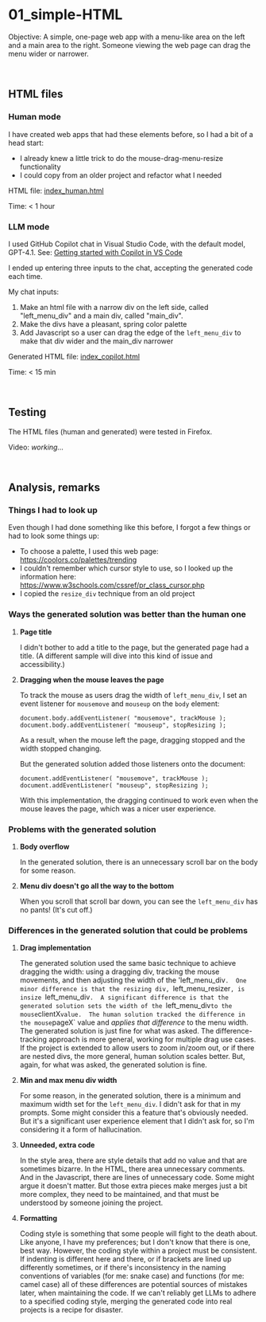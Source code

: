 # 01_simple-HTML

Objective: A simple, one-page web app with a menu-like area on the left and a main area to the right. Someone viewing the web page can drag the menu wider or narrower.

<p>&nbsp;</p>


## HTML files

### Human mode
I have created web apps that had these elements before, so I had a bit of a head start:
- I already knew a little trick to do the mouse-drag-menu-resize functionality
- I could copy from an older project and refactor what I needed

HTML file: [index_human.html](index_human.html)

Time: < 1 hour

### LLM mode
I used GitHub Copilot chat in Visual Studio Code, with the default model, GPT-4.1.  See: [Getting started with Copilot in VS Code](https://code.visualstudio.com/docs/copilot/getting-started)

I ended up entering three inputs to the chat, accepting the generated code each time.

My chat inputs:
1. Make an html file with a narrow div on the left side, called "left_menu_div" and a main div, called "main_div".
2. Make the divs have a pleasant, spring color palette
3. Add Javascript so a user can drag the edge of the `left_menu_div` to make that div wider and the main_div narrower

Generated HTML file: [index_copilot.html](index_copilot.html)

Time: < 15 min

<p>&nbsp;</p>


## Testing
The HTML files (human and generated) were tested in Firefox.

Video: *working...*

<p>&nbsp;</p>


## Analysis, remarks

### Things I had to look up
Even though I had done something like this before, I forgot a few things or had to look some things up:
- To choose a palette, I used this web page: https://coolors.co/palettes/trending
- I couldn't remember which cursor style to use, so I looked up the information here: https://www.w3schools.com/cssref/pr_class_cursor.php
- I copied the `resize_div` technique from an old project

### Ways the generated solution was better than the human one

1. **Page title**

   I didn't bother to add a title to the page, but the generated page had a title.  (A different sample will dive into this kind of issue and accessibility.)

2. **Dragging when the mouse leaves the page**

   To track the mouse as users drag the width of `left_menu_div`, I set an event listener for `mousemove` and `mouseup` on the `body` element:
   ```
   document.body.addEventListener( "mousemove", trackMouse );
   document.body.addEventListener( "mouseup", stopResizing );
   ```
   As a result, when the mouse left the page, dragging stopped and the width stopped changing.
  
   But the generated solution added those listeners onto the document:
   ```
   document.addEventListener( "mousemove", trackMouse );
   document.addEventListener( "mouseup", stopResizing );
   ```
   With this implementation, the dragging continued to work even when the mouse leaves the page, which was a nicer user experience.

### Problems with the generated solution

1. **Body overflow**

   In the generated solution, there is an unnecessary scroll bar on the body for some reason.

2. **Menu div doesn't go all the way to the bottom**

   When you scroll that scroll bar down, you can see the `left_menu_div` has no pants! (It's cut off.)

### Differences in the generated solution that could be problems

1. **Drag implementation**

   The generated solution used the same basic technique to achieve dragging the width: using a dragging div, tracking the mouse movements, and then adjusting the width of the 'left_menu_div`.  One minor difference is that the resizing div, `left_menu_resizer`, is insize `left_menu_div`.  A significant difference is that the generated solution sets the width of the `left_menu_div` to the mouse `clientX` value.  The human solution tracked the difference in the mouse `pageX` value and *applies that difference* to the menu width.  The generated solution is just fine for what was asked.  The difference-tracking approach is more general, working for multiple drag use cases.  If the project is extended to allow users to zoom in/zoom out, or if there are nested divs, the more general, human solution scales better.  But, again, for what was asked, the generated solution is fine.

3. **Min and max menu div width**
   
   For some reason, in the generated solution, there is a minimum and maximum width set for the `left_menu_div`.  I didn't ask for that in my prompts.  Some might consider this a feature that's obviously needed.  But it's a significant user experience element that I didn't ask for, so I'm considering it a form of hallucination.

2. **Unneeded, extra code**
   
   In the style area, there are style details that add no value and that are sometimes bizarre. In the HTML, there area unnecessary comments.  And in the Javascript, there are lines of unnecessary code.  Some might argue it doesn't matter.  But those extra pieces make merges just a bit more complex, they need to be maintained, and that must be understood by someone joining the project.

3. **Formatting**

   Coding style is something that some people will fight to the death about.  Like anyone, I have my preferences; but I don't know that there is one, best way.  However, the coding style within a project must be consistent.  If indenting is different here and there, or if brackets are lined up differently sometimes, or if there's inconsistency in the naming conventions of variables (for me: snake case) and functions (for me: camel case) all of these differences are potential sources of mistakes later, when maintaining the code.  If we can't reliably get LLMs to adhere to a specified coding style, merging the generated code into real projects is a recipe for disaster.



